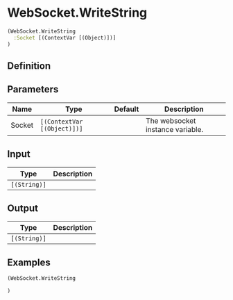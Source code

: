 # WebSocket.WriteString

```clojure
(WebSocket.WriteString
  :Socket [(ContextVar [(Object)])]
)
```

## Definition


## Parameters
| Name | Type | Default | Description |
|------|------|---------|-------------|
| Socket | `[(ContextVar [(Object)])]` |  | The websocket instance variable. |


## Input
| Type | Description |
|------|-------------|
| `[(String)]` |  |


## Output
| Type | Description |
|------|-------------|
| `[(String)]` |  |


## Examples

```clojure
(WebSocket.WriteString

)
```
